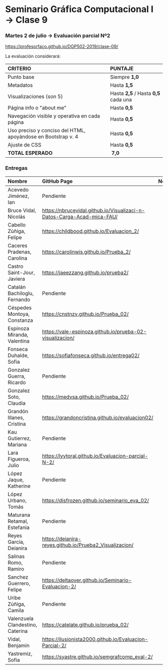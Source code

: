 # Seminario Gráfica Computacional I → Clase 9
### Martes 2 de julio →  Evaluación parcial Nº2

https://profesorfaco.github.io/DGP502-2019/clase-09/

La evaluación considerará:

| CRITERIO | PUNTAJE           |
|:--------------|:--------------|
| Punto base    | Siempre **1,0**   |
| Metadatos     | Hasta **1,5** |
| Visualizaciones (son 5) | Hasta **2,5** / Hasta **0,5** cada una  |
| Página info o "about me" | Hasta **0,5** |
| Navegación visible y operativa en cada página | Hasta **0,5** |
| Uso preciso y conciso del HTML, apoyándose en Bootstrap v. 4 | Hasta **0,5**  |
| Ajuste de CSS | Hasta **0,5** | 
| **TOTAL ESPERADO**  | **7,0** |

### Entregas

| Nombre | GitHub Page  | Nota |
|:-------|:-------------------|:----:|
| Acevedo Jiménez, Ian  | Pendiente | P |
| Bruce Vidal, Nicolás  | https://nbrucevidal.github.io/Visualizaci-n-Datos-Carga-Acad-mica-FAU/ | P |
| Cabello Zúñiga, Felipe  | https://childbood.github.io/Evaluacion_2/ | P |
| Caceres Pradenas, Carolina  | https://carolinwis.github.io/Prueba_2/ | P |
| Castro Saint-Jour, Javiera | https://jaeezzang.github.io/prueba2/ | P |
| Catalán Bachiloglu, Fernando | Pendiente | P |
| Céspedes Montoya, Constanza | https://cnstnzv.github.io/Prueba_02/ | P |
| Espinoza Miranda, Valentina | https://vale-espinoza.github.io/prueba-02-visualizacion/ | P |
| Fonseca Duhalde, Sofia | https://sofiafonseca.github.io/entrega02/ | P |
| Gonzalez Guerra, Ricardo | Pendiente | P |
| Gonzalez Soto, Claudia  | https://medvsa.github.io/Prueba_02/ | P |
| Grandón Illanes, Cristina | https://grandoncristina.github.io/evaluacion02/ | P |
| Kau Gutierrez, Mariana | Pendiente | P |
| Lara Figueroa, Julio | https://lyytoral.github.io/Evaluacion-parcial-N-2/ | P |
| López Jaque, Katherine | Pendiente | P |
| López Urbano, Tomás | https://disfrozen.github.io/seminario_eva_02/ | P |
| Maturana Retamal, Estefania | Pendiente | P |
| Reyes García, Deianira | https://deianira-reyes.github.io/Prueba2_Visualizacion/ | P |
| Salinas Romo, Ramiro | Pendiente | P |
| Sanchez Guerrero, Felipe | https://deltaover.github.io/Seminario-Evaluacion-2/ | P |
| Uribe Zúñiga, Camila | Pendiente | P |
| Valenzuela Clandestino, Caterina | https://catelate.github.io/prueba_02/ | P |
| Vidal, Benjamin | https://ilusionista2000.github.io/Evaluacion-Parcial-2/ | P |
| Yastremiz, Sofia | https://syastre.github.io/semgrafcomp_eval-2/ | P |
